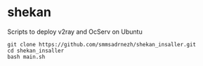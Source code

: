 # shekan
Scripts to deploy v2ray and OcServ on Ubuntu

```
git clone https://github.com/smmsadrnezh/shekan_insaller.git
cd shekan_insaller
bash main.sh
```
